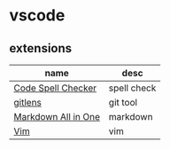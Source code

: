 # vscode

## extensions

| name                                                                                                            | desc        |
| --------------------------------------------------------------------------------------------------------------- | ----------- |
| [Code Spell Checker](https://marketplace.visualstudio.com/items?itemName=streetsidesoftware.code-spell-checker) | spell check |
| [gitlens](https://marketplace.visualstudio.com/items?itemname=eamodio.gitlens)                                  | git tool    |
| [ Markdown All in One](https://marketplace.visualstudio.com/items?itemname=yzhang.markdown-all-in-one)          | markdown    |
| [Vim](https://marketplace.visualstudio.com/items?itemName=vscodevim.vim)                                        | vim         |
